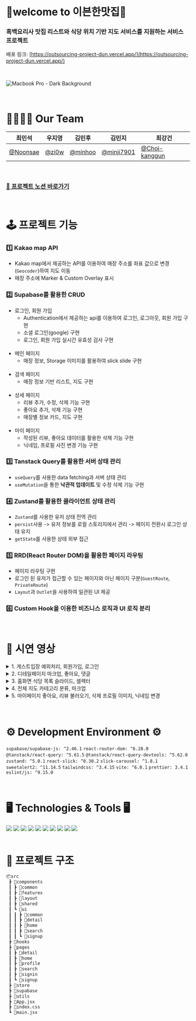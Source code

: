 # 🍴welcome to 이븐한맛집🍴

### 흑백요리사 맛집 리스트와 식당 위치 기반 지도 서비스를 지원하는 서비스 프로젝트
배포 링크: [https://outsourcing-project-dun.vercel.app/](https://outsourcing-project-dun.vercel.app/)

<br />

![Macbook Pro - Dark Background](https://github.com/user-attachments/assets/9f6fdcab-10ad-4137-b904-69d7027fb868)


<br/>

# 👨‍👩‍👧‍👦 Our Team 
| 최민석        |    우지영      |  김민후        |    김민지      |     최강건     |
| ------------ | ------------ | ------------ | ------------ | ------------ |
| [@Noonsae](https://github.com/Noonsae) | [@zi0w](https://github.com/zi0w) | [@minhoo](https://github.com/kminhoo)   |    [@minji7901](https://github.com/minji7901) | [@Choi-kanggun](https://github.com/Choi-kanggun)

<br/>

### [📝 프로젝트 노션 바로가기](https://teamsparta.notion.site/3cd2ed7e2a814b0c8c62ec000526c927)

<br/>

# 🕹️ 프로젝트 기능
### 1️⃣ Kakao map API
- Kakao map에서 제공하는 API를 이용하여 매장 주소를 좌표 값으로 변경(`Geocoder`)하여 지도 이동
- 매장 주소에 Marker & Custom Overlay 표시
  
### 2️⃣ Supabase를 활용한 CRUD
- 로그인, 회원 가입
  - Authentication에서 제공하는 api를 이용하여 로그인, 로그아웃, 회원 가입 구현
  - 소셜 로그인(google) 구현
  - 로그인, 회원 가입 실시간 유효성 검사 구현
  <br />
- 메인 페이지
  - 매장 정보, Storage 이미지를 활용하여 slick slide 구현
  <br />
- 검색 페이지
  - 매장 정보 기반 리스트, 지도 구현
  <br />
- 상세 페이지
  - 리뷰 추가, 수정, 삭제 기능 구현
  - 좋아요 추가, 삭제 기능 구현
  - 매장별 정보 카드, 지도 구현
  <br />
- 마이 페이지
  - 작성된 리뷰, 좋아요 데이터를 활용한 삭제 기능 구현
  - 닉네임, 프로필 사진 변경 기능 구현
  
### 3️⃣ Tanstack Query를 활용한 서버 상태 관리
- `useQuery`를 사용한 data fetching과 서버 상태 관리
- `useMutation`을 통한 **낙관적 업데이트** 및 수정 삭제 기능 구현

### 4️⃣ Zustand를 활용한 클라이언트 상태 관리
- `Zustand`를 사용한 유저 상태 전역 관리
- `persist`사용 -> 유저 정보를 로컬 스토리지에서 관리 -> 페이지 전환시 로그인 상태 유지
- `getState`를 사용한 상태 외부 접근 

### 5️⃣ RRD(React Router DOM)을 활용한 페이지 라우팅
- 페이지 라우팅 구현
- 로그인 된 유저가 접근할 수 있는 페이지와 아닌 페이지 구분(`GuestRoute`, `PrivateRoute`)
- `Layout`과 `Outlet`을 사용하여 일관된 UI 제공
  
### 6️⃣ Custom Hook을 이용한 비즈니스 로직과 UI 로직 분리

<br />

# 🎥 시연 영상
<details>
<summary>1. 게스트입장 예외처리, 회원가입, 로그인</summary>
<div markdown="1">
  
![게스트입장 예외처리, 회원가입,로그인](https://github.com/user-attachments/assets/910b26c1-8923-4d0c-9b18-5717804a60cd)


</div>
</details>
<details>
<summary>2. 디테일페이지 마크업, 좋아요, 댓글</summary>
<div markdown="1">
  
![디테일페이지 마크업, 좋아요, 댓글 crud](https://github.com/user-attachments/assets/84ced97f-1232-4258-b859-31f0627a0905)


</div>
</details>
<details>
<summary>3. 홈화면 식당 목록 슬라이드, 셀렉터</summary>
<div markdown="1">

![홈화면 식당 목록 슬라이드, 셀렉터](https://github.com/user-attachments/assets/40a3d703-e227-42cc-a00b-9eb69000bdcb)


</div>
</details>
<details>
<summary>4. 전체 지도 카테고리 분류, 마크업</summary>
<div markdown="1">

![전체지도 카테고리 분류, 마크업](https://github.com/user-attachments/assets/6367f653-6c49-4d06-9bbe-f8a50728610c)


</div>
</details>
<details>
<summary>5. 마이페이지 좋아요, 리뷰 불러오기, 삭제 프로필 이미지, 닉네임 변경</summary>
<div markdown="1">

![마이페이지 좋아요, 리뷰 불러오기,삭제 프로필 이미지,닉네임변경](https://github.com/user-attachments/assets/33ece2f2-beaa-41a2-b6dc-7253c06ed0ed)



</div>
</details>

<br />

<br />

# ⚙️ Development Environment ⚙️
`supabase/supabase-js: ^2.46.1` `react-router-dom: ^6.28.0` `@tanstack/react-query: ^5.61.5` `@tanstack/react-query-devtools: ^5.62.0` `zustand: ^5.0.1` `react-slick: ^0.30.2` `slick-carousel: ^1.8.1` `sweetalert2: ^11.14.5` `tailwindcss: ^3.4.15` `vite: ^6.0.1` `prettier: 3.4.1` `eslint/js: ^9.15.0`

<br />

# 🖥️ Technologies & Tools 🖥️
<div>
<img src="https://img.shields.io/badge/Javascript-F7DF1E?style=flat&logo=Javascript&logoColor=white" />
<img src="https://img.shields.io/badge/React-61DAFB?style=flat&logo=React&logoColor=white" />
<img src="https://img.shields.io/badge/Tailwind CSS-06B6D4?style=flat&logo=Tailwind CSS&logoColor=white" />
<img src="https://img.shields.io/badge/Vercel-000000?style=flat-square&logo=Vercel&logoColor=white"/>
<img src="https://img.shields.io/badge/Supabase-3FCF8E?style=flat-square&logo=Supabase&logoColor=white"/>
<img src="https://img.shields.io/badge/Git-F05032?style=flat-square&logo=git&logoColor=white"/>
<img src="https://img.shields.io/badge/Github-181717?style=flat-square&logo=github&logoColor=white"/>
<img src="https://img.shields.io/badge/Notion-000000?style=flat-square&logo=Notion&logoColor=white"/>
<img src="https://img.shields.io/badge/Slack-4A154B?style=flat-square&logo=Slack&logoColor=white"/>
<img src="https://img.shields.io/badge/Figma-F24E1E?style=flat-square&logo=Figma&logoColor=white"/>
</div>

<br/>

# 🌳 프로젝트 구조
```bash
📦src
 ┣ 📂components
 ┃ ┣ 📂common
 ┃ ┣ 📂features
 ┃ ┣ 📂layout
 ┃ ┣ 📂shared
 ┃ ┗ 📂ui
 ┃ ┃ ┣ 📂common
 ┃ ┃ ┣ 📂detail
 ┃ ┃ ┣ 📂home
 ┃ ┃ ┣ 📂search
 ┃ ┃ ┗ 📂signup
 ┣ 📂hooks
 ┣ 📂pages
 ┃ ┣ 📂detail
 ┃ ┣ 📂home
 ┃ ┣ 📂profile
 ┃ ┣ 📂search
 ┃ ┣ 📂signin
 ┃ ┗ 📂signup
 ┣ 📂store
 ┣ 📂supabase
 ┣ 📂utils
 ┣ 📜App.jsx
 ┣ 📜index.css
 ┗ 📜main.jsx
```
